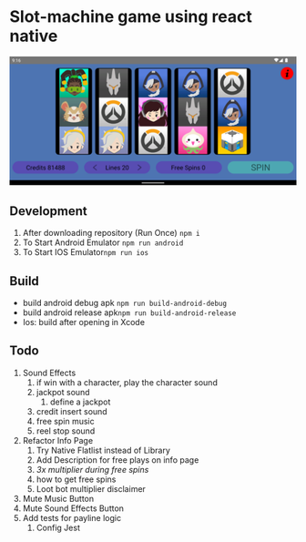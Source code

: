 # Slot-machine game using react native

![ScreenShot](https://github.com/SLYROOKO/Slot-Machine/blob/main/assets/ScreenShot.png?raw=true)

## Development

1. After downloading repository (Run Once) ```npm i```
2. To Start Android Emulator ```npm run android```
3. To Start IOS Emulator```npm run ios```

## Build

- build android debug apk ```npm run build-android-debug```
- build android release apk```npm run build-android-release```
- Ios: build after opening in Xcode

## Todo

1. Sound Effects
   1. if win with a character, play the character sound
   2. jackpot sound
      1. define a jackpot
   3. credit insert sound
   4. free spin music
   5. reel stop sound
2. Refactor Info Page
   1. Try Native Flatlist instead of Library
   2. Add Description for free plays on info page
   3. *3x multiplier during free spins*
   4. how to get free spins
   5. Loot bot multiplier disclaimer
3. Mute Music Button
4. Mute Sound Effects Button
5. Add tests for payline logic
    1. Config Jest
